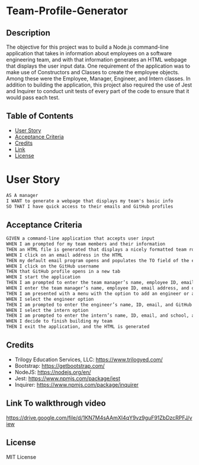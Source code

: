 # Team-Profile-Generator

## Description

The objective for this project was to build a Node.js command-line application that takes in information about employees on a software engineering team, and with that information generates an HTML webpage that displays the user input data. One requirement of the application was to make use of Constructors and Classes to create the employee objects. Among these were the Employee, Manager, Engineer, and Intern classes. In addition to building the application, this project also required the use of Jest and Inquirer to conduct unit tests of every part of the code to ensure that it would pass each test.

## Table of Contents

- [User Story](#user-story)
- [Acceptance Criteria](#acceptance-criteria)
- [Credits](#credits)
- [Link](#Link-to-walkthrough-video)
- [License](#license)

# User Story

```md
AS A manager
I WANT to generate a webpage that displays my team's basic info
SO THAT I have quick access to their emails and GitHub profiles
```

## Acceptance Criteria

```md
GIVEN a command-line application that accepts user input
WHEN I am prompted for my team members and their information
THEN an HTML file is generated that displays a nicely formatted team roster based on user input
WHEN I click on an email address in the HTML
THEN my default email program opens and populates the TO field of the email with the address
WHEN I click on the GitHub username
THEN that GitHub profile opens in a new tab
WHEN I start the application
THEN I am prompted to enter the team manager’s name, employee ID, email address, and office number
WHEN I enter the team manager’s name, employee ID, email address, and office number
THEN I am presented with a menu with the option to add an engineer or an intern or to finish building my team
WHEN I select the engineer option
THEN I am prompted to enter the engineer’s name, ID, email, and GitHub username, and I am taken back to the menu
WHEN I select the intern option
THEN I am prompted to enter the intern’s name, ID, email, and school, and I am taken back to the menu
WHEN I decide to finish building my team
THEN I exit the application, and the HTML is generated
```


## Credits
- Trilogy Education Services, LLC: https://www.trilogyed.com/ 
- Bootstrap: https://getbootstrap.com/
- NodeJS: https://nodejs.org/en/
- Jest: https://www.npmjs.com/package/jest
- Inquirer: https://www.npmjs.com/package/inquirer

## Link To walkthrough video
https://drive.google.com/file/d/1KN7M4sAAmXI4qY9vz9guF91ZbDzcRPFJ/view

## License

MIT License
    